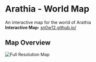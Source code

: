 # Arathia - World Map 

An interactive map for the world of Arathia                                                                                    
**Interactive Map:** [sn0w12.github.io/](https://sn0w12.github.io/)

## Map Overview

![Full Resolution Map](https://i.imgur.com/FKYG47l.jpg)
